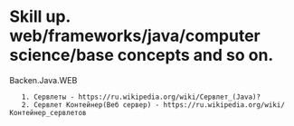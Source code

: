 # Skill up. web/frameworks/java/computer science/base concepts and so on.

 Backen.Java.WEB
      
       1. Сервлеты - https://ru.wikipedia.org/wiki/Сервлет_(Java)?
       2. Сервлет Контейнер(Веб сервер) - https://ru.wikipedia.org/wiki/Контейнер_сервлетов 
